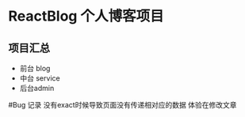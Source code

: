 # ReactBlog 个人博客项目


## 项目汇总
  -  前台 blog
  -  中台 service
  -  后台admin






#Bug 记录
没有exact时候导致页面没有传递相对应的数据
体验在修改文章
